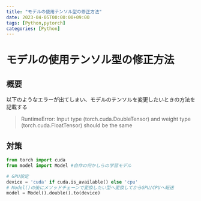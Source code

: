 ```yaml
---
title: "モデルの使用テンソル型の修正方法"
date: 2023-04-05T00:00:00+09:00
tags: [Python,pytorch]
categories: [Python]
---
```

# モデルの使用テンソル型の修正方法

## 概要

以下のようなエラーが出てしまい、モデルのテンソルを変更したいときの方法を記載する

> RuntimeError: Input type (torch.cuda.DoubleTensor) and weight type (torch.cuda.FloatTensor) should be the same

## 対策

``` python
from torch import cuda
from model import Model #自作の何かしらの学習モデル

# GPU設定
device = 'cuda' if cuda.is_available() else 'cpu'
# Model()の後にメソッドチェーンで変換したい型へ変換してからGPU/CPUへ転送
model = Model().double().to(device)
```

